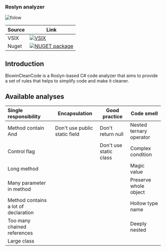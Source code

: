 ### Roslyn analyzer

![folow](https://img.shields.io/github/followers/blowin?style=social)

| Source      | Link |
| ----------- | ----------- |
| VSIX        | [![VSIX](https://img.shields.io/visual-studio-marketplace/i/Blowin.1)](https://marketplace.visualstudio.com/items?itemName=Blowin.1)       |
| Nuget       | [![NUGET package](https://img.shields.io/nuget/v/Blowin.CleanCode.svg)](https://www.nuget.org/packages/Blowin.CleanCode/)        |

## Introduction

BlowinCleanCode is a Roslyn-based C# code analyzer that aims to provide a set of rules that helps to simplify code and make it cleaner.

## Available analyses

| Single responsibility                | Encapsulation                 | Good practice               | Code smell                  |
| :----------------------------------- | ----------------------------- | --------------------------- | --------------------------- |
| Method contain And                   | Don't use public static field | Don't return null           | Nested ternary operator     |
| Control flag                         |                               | Don't use static class      | Complex condition           |
| Long method                          |                               |                             | Magic value                 |
| Many parameter in method             |                               |                             | Preserve whole object       |
| Method contains a lot of declaration |                               |                             | Hollow type name            |
| Too many chained references          |                               |                             | Deeply nested               |
| Large class                          |                               |                             |                             |